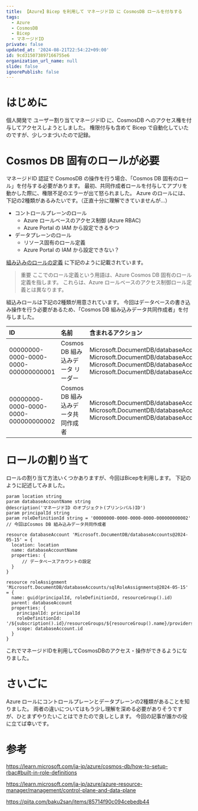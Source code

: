 ```yaml
---
title: 【Azure】Bicep を利用して マネージドID に CosmosDB ロールを付与する
tags:
  - Azure
  - CosmosDB
  - Bicep
  - マネージドID
private: false
updated_at: '2024-08-21T22:54:22+09:00'
id: 9cd315073897166755e6
organization_url_name: null
slide: false
ignorePublish: false
---
```

# はじめに
個人開発で ユーザー割り当てマネージドID に、CosmosDB へのアクセス権を付与してアクセスしようとしました。
権限付与も含めて Bicep で自動化していたのですが、少しつまづいたので記録。

# Cosmos DB 固有のロールが必要
マネージドID 認証で CosmosDB の操作を行う場合、「Cosmos DB 固有のロール」を付与する必要があります。
最初、共同作成者ロールを付与してアプリを動かした際に、権限不足のエラーが出て怒られました。
Azure のロールには、下記の2種類があるみたいです。（正直十分に理解できていませんが...）

- コントロールプレーンのロール
    - Azure ロールベースのアクセス制御 (Azure RBAC)
    - Azure Portal の IAM から設定できるやつ
- データプレーンのロール
    - リソース固有のロール定義
    - Azure Portal の IAM から設定できない？

[組み込みのロールの定義](https://learn.microsoft.com/ja-jp/azure/cosmos-db/how-to-setup-rbac#built-in-role-definitions) に下記のように記載されています。
> 重要
ここでのロール定義という用語は、Azure Cosmos DB 固有のロール定義を指します。 これらは、Azure ロールベースのアクセス制御ロール定義とは異なります。

組込みロールは下記の2種類が用意されています。
今回はデータベースの書き込み操作を行う必要があるため、「Cosmos DB 組み込みデータ共同作成者」を付与しました。

| ID | 名前 | 含まれるアクション |
|:-----------|:------------|:------------|
| 00000000-0000-0000-0000-000000000001 | Cosmos DB 組み込みデータ リーダー | Microsoft.DocumentDB/databaseAccounts/readMetadata <br> Microsoft.DocumentDB/databaseAccounts/sqlDatabases/containers/items/read <br> Microsoft.DocumentDB/databaseAccounts/sqlDatabases/containers/executeQuery <bar> Microsoft.DocumentDB/databaseAccounts/sqlDatabases/containers/readChangeFeed |
| 00000000-0000-0000-0000-000000000002 | Cosmos DB 組み込みデータ共同作成者 | Microsoft.DocumentDB/databaseAccounts/readMetadata <br> Microsoft.DocumentDB/databaseAccounts/sqlDatabases/containers/* <br> Microsoft.DocumentDB/databaseAccounts/sqlDatabases/containers/items/* |

# ロールの割り当て
ロールの割り当て方法いくつかありますが、今回はBicepを利用します。
下記のように記述してみました。

```bicep:main.bicep
param location string
param databaseAccountName string
@description('マネージドID のオブジェクト(プリンシパル)ID')
param principalId string
param roleDefinitionId string = '00000000-0000-0000-0000-000000000002' // 今回はCosmos DB 組み込みデータ共同作成者

resource databaseAccount 'Microsoft.DocumentDB/databaseAccounts@2024-05-15' = {
  location: location
  name: databaseAccountName
  properties: {
      // データベースアカウントの設定
  }
}

resource roleAssignment 'Microsoft.DocumentDB/databaseAccounts/sqlRoleAssignments@2024-05-15' = {
  name: guid(principalId, roleDefinitionId, resourceGroup().id)
  parent: databaseAccount
  properties: {
    principalId: principalId
    roleDefinitionId: '/${subscription().id}/resourceGroups/${resourceGroup().name}/providers/Microsoft.DocumentDB/databaseAccounts/${databaseAccountName}/sqlRoleDefinitions/${roleDefinitionId}'
    scope: databaseAccount.id
  }
}
```
これでマネージドIDを利用してCosmosDBのアクセス・操作ができるようになりました。

# さいごに
Azure ロールにコントロールプレーンとデータプレーンの2種類があることを知りました。
両者の違いについてはもう少し理解を深める必要がありそうですが、ひとまずやりたいことはできたので良しとします。
今回の記事が誰かの役に立てば幸いです。

# 参考
https://learn.microsoft.com/ja-jp/azure/cosmos-db/how-to-setup-rbac#built-in-role-definitions

https://learn.microsoft.com/ja-jp/azure/azure-resource-manager/management/control-plane-and-data-plane

https://qiita.com/baku2san/items/85714f90c094cebedb44

